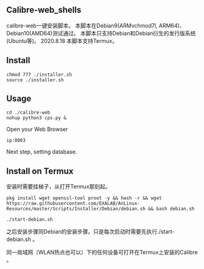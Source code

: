 ## Calibre-web_shells

calibre-web一键安装脚本。
本脚本在Debian9(ARMvchmod7l, ARM64)、Debian10(AMD64)测试通过。
本脚本只支持Debian和Debian衍生的发行版系统(Ubuntu等)。
2020.8.18 本脚本支持Termux。

## Install

```
chmod 777 ./installer.sh
source ./installer.sh
```

## Usage
```
cd ./calibre-web
nohup python3 cps.py &
```                
    
Open your Web Browser
 ```
 ip:8083
 ```
 Next step, setting database.

## Install on Termux

安装时需要挂梯子，从打开Termux那刻起。

```
pkg install wget openssl-tool proot -y && hash -r && wget https://raw.githubusercontent.com/EXALAB/AnLinux-Resources/master/Scripts/Installer/Debian/debian.sh && bash debian.sh

./start-debian.sh
```

之后安装步骤同Debian的安装步骤。只是每次启动时需要先执行./start-debian.sh 。

同一局域网（WLAN热点也可以）下的任何设备可打开在Termux上安装的Calibre 。

